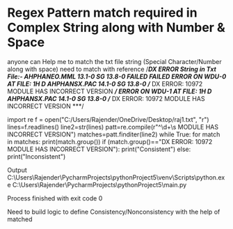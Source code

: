
# Regex Pattern match required in Complex String along with Number & Space

anyone can Help me to match the txt file string (Special Character/Number along with space) need to match with reference /***DX ERROR
String in Txt File:-
   AHPHANEO.MML  13.1-0     SG 13.8-0                 FAILED    FAILED
ERROR ON WDU-0 AT FILE:  1H D
    AHPHANSX.PAC  14.1-0     SG 13.8-0
    /*** DX ERROR:      10972 MODULE HAS INCORRECT VERSION ***/
ERROR ON WDU-1 AT FILE:  1H D
    AHPHANSX.PAC  14.1-0     SG 13.8-0
    /*** DX ERROR:      10972 MODULE HAS INCORRECT VERSION ***/

import re
f = open("C:/Users/Rajender/OneDrive/Desktop/raj1.txt", "r")
lines=f.readlines()
line2=str(lines)
patt=re.compile(r"^\d+\s MODULE HAS INCORRECT VERSION")
matches=patt.finditer(line2)
while True:
    for match in matches:
        print(match.group())
        if (match.group()=="DX ERROR:      10972 MODULE HAS INCORRECT VERSION"):
            print("Consistent")
        else:
            print("Inconsistent")


Output
C:\Users\Rajender\PycharmProjects\pythonProject5\venv\Scripts\python.exe C:\Users\Rajender\PycharmProjects\pythonProject5\main.py 

Process finished with exit code 0

Need to build logic to define Consistency/Nonconsistency with the help of matched

        